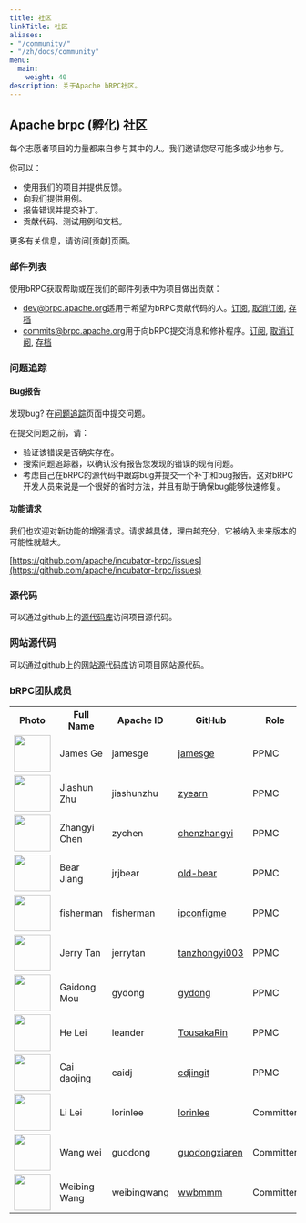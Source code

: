 ```yaml
---
title: 社区
linkTitle: 社区
aliases: 
- "/community/"
- "/zh/docs/community"
menu:
  main:
    weight: 40
description: 关于Apache bRPC社区。
---
```

<!--
{% comment %}
Licensed to the Apache Software Foundation (ASF) under one or more
contributor license agreements.  See the NOTICE file distributed with
this work for additional information regarding copyright ownership.
The ASF licenses this file to you under the Apache License, Version 2.0
(the "License"); you may not use this file except in compliance with
the License.  You may obtain a copy of the License at

http://www.apache.org/licenses/LICENSE-2.0

Unless required by applicable law or agreed to in writing, software
distributed under the License is distributed on an "AS IS" BASIS,
WITHOUT WARRANTIES OR CONDITIONS OF ANY KIND, either express or implied.
See the License for the specific language governing permissions and
limitations under the License.
{% endcomment %}
-->

## Apache brpc (孵化) 社区

每个志愿者项目的力量都来自参与其中的人。我们邀请您尽可能多或少地参与。

你可以：

* 使用我们的项目并提供反馈。
* 向我们提供用例。
* 报告错误并提交补丁。
* 贡献代码、测试用例和文档。

更多有关信息，请访问[贡献]页面。

### 邮件列表

使用bRPC获取帮助或在我们的邮件列表中为项目做出贡献：

* [dev@brpc.apache.org](dev@brpc.apache.org)适用于希望为bRPC贡献代码的人。[订阅](mailto:dev-subscribe@brpc.apache.org?subject=send%20this%20email%20to%20subscribe), [取消订阅](mailto:dev-unsubscribe@brpc.apache.org?subject=send%20this%20email%20to%20unsubscribe), [存档](https://www.mail-archive.com/dev@brpc.apache.org/)
* [commits@brpc.apache.org](commits@brpc.apache.org)用于向bRPC提交消息和修补程序。[订阅](mailto:commits-subscribe@brpc.apache.org?subject=send%20this%20email%20to%20subscribe), [取消订阅](mailto:commits-unsubscribe@brpc.apache.org?subject=send%20this%20email%20to%20unsubscribe), [存档](https://www.mail-archive.com/commits@brpc.apache.org/)


### 问题追踪

#### Bug报告

发现bug? 在[问题追踪](https://github.com/apache/incubator-brpc/issues)页面中提交问题。

在提交问题之前，请：

* 验证该错误是否确实存在。
* 搜索问题追踪器，以确认没有报告您发现的错误的现有问题。
* 考虑自己在bRPC的源代码中跟踪bug并提交一个补丁和bug报告。这对bRPC开发人员来说是一个很好的省时方法，并且有助于确保bug能够快速修复。



#### 功能请求

我们也欢迎对新功能的增强请求。请求越具体，理由越充分，它被纳入未来版本的可能性就越大。

  [https://github.com/apache/incubator-brpc/issues](https://github.com/apache/incubator-brpc/issues)


### 源代码

可以通过github上的[源代码库](https://github.com/apache/incubator-brpc)访问项目源代码。


### 网站源代码

可以通过github上的[网站源代码库](https://github.com/apache/incubator-brpc-website)访问项目网站源代码。

### bRPC团队成员

<table class="table table-hover">
    <tr>
        <th><b>Photo</b></th>
        <th><b>Full Name</b></th>
        <th><b>Apache ID</b></th>
        <th><b>GitHub</b></th>
        <th><b>Role</b></th>
        <th><b>Affiliation</b></th>
    </tr>
    <tr>
        <td><a href="http://github.com/jamesge"><img width="64" src="https://avatars.githubusercontent.com/u/6566535?v=4"></a></td>
        <td>James Ge</td>
        <td>jamesge</td>
        <td><a href="http://github.com/jamesge">jamesge</a></td>
        <td>PPMC</td>
        <td>apache</td>
    </tr>
    <tr>
        <td><a href="http://github.com/zyearn"><img width="64" src="https://avatars.githubusercontent.com/u/4475779?v=4"></a></td>
        <td>Jiashun Zhu</td>
        <td>jiashunzhu</td>
        <td><a href="http://github.com/zyearn">zyearn</a></td>
        <td>PPMC</td>
        <td>apache</td>
    </tr>
    <tr>
        <td><a href="http://github.com/chenzhangyi"><img width="64" src="https://avatars.githubusercontent.com/u/6805583?v=4"></a></td>
        <td>Zhangyi Chen</td>
        <td>zychen</td>
        <td><a href="http://github.com/chenzhangyi">chenzhangyi</a></td>
        <td>PPMC</td>
        <td>apache</td>
    </tr>
    <tr>
        <td><a href="http://github.com/old-bear"><img width="64" src="https://avatars.githubusercontent.com/u/1525532?v=4"></a></td>
        <td>Bear Jiang</td>
        <td>jrjbear</td>
        <td><a href="http://github.com/old-bear">old-bear</a></td>
        <td>PPMC</td>
        <td>apache</td>
    </tr>
    <tr>
        <td><a href="http://github.com/ipconfigme"><img width="64" src="https://avatars.githubusercontent.com/u/2500750?v=4"></a></td>
        <td>fisherman</td>
        <td>fisherman</td>
        <td><a href="http://github.com/ipconfigme">ipconfigme</a></td>
        <td>PPMC</td>
        <td>apache</td>
    </tr>
    <tr>
        <td><a href="http://github.com/tanzhongyi003"><img width="64" src="https://avatars.githubusercontent.com/u/20179982?v=4"></a></td>
        <td>Jerry Tan</td>
        <td>jerrytan</td>
        <td><a href="http://github.com/tanzhongyi003">tanzhongyi003</a></td>
        <td>PPMC</td>
        <td>apache</td>
    </tr>
    <tr>
        <td><a href="http://github.com/gydong"><img width="64" src="https://avatars.githubusercontent.com/u/3294444?v=4"></a></td>
        <td>Gaidong Mou</td>
        <td>gydong</td>
        <td><a href="http://github.com/gydong">gydong</a></td>
        <td>PPMC</td>
        <td>apache</td>
    </tr>
    <tr>
        <td><a href="http://github.com/TousakaRin"><img width="64" src="https://avatars.githubusercontent.com/u/8801314?v=4"></a></td>
        <td>He Lei</td>
        <td>leander</td>
        <td><a href="http://github.com/TousakaRin">TousakaRin</a></td>
        <td>PPMC</td>
        <td>apache</td>
    </tr>
    <tr>
        <td><a href="http://github.com/cdjingit"><img width="64" src="https://avatars.githubusercontent.com/u/31362185?v=4"></a></td>
        <td>Cai daojing</td>
        <td>caidj</td>
        <td><a href="http://github.com/cdjingit">cdjingit</a></td>
        <td>PPMC</td>
        <td>apache</td>
    </tr>
    <tr>
        <td><a href="http://github.com/lorinlee"><img width="64" src="https://avatars.githubusercontent.com/u/16054841?v=4"></a></td>
        <td>Li Lei</td>
        <td>lorinlee</td>
        <td><a href="http://github.com/lorinlee">lorinlee</a></td>
        <td>Committer</td>
        <td>apache</td>
    </tr>
    <tr>
        <td><a href="http://github.com/guodongxiaren"><img width="64" src="https://avatars.githubusercontent.com/u/5945107?v=4"></a></td>
        <td>Wang wei</td>
        <td>guodong</td>
        <td><a href="http://github.com/guodongxiaren">guodongxiaren</a></td>
        <td>Committer</td>
        <td>apache</td>
    </tr>
    <tr>
        <td><a href="http://github.com/wwbmmm"><img width="64" src="https://avatars.githubusercontent.com/u/3894631?v=4"></a></td>
        <td>Weibing Wang</td>
        <td>weibingwang</td>
        <td><a href="http://github.com/wwbmmm">wwbmmm</a></td>
        <td>Committer</td>
        <td>apache</td>
    </tr>
</table>

